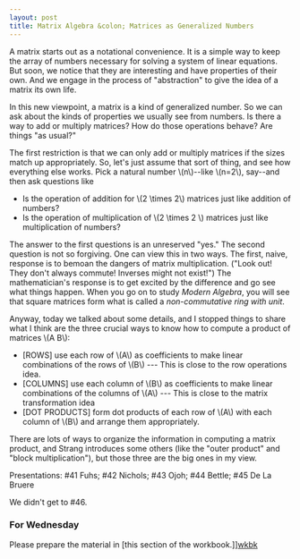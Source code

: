 ```yaml
---
layout: post
title: Matrix Algebra &colon; Matrices as Generalized Numbers
---
```


A matrix starts out as a notational convenience. It is a simple way to keep the
array of numbers necessary for solving a system of linear equations. But soon,
we notice that they are interesting and have properties of their own. And we engage
in the process of "abstraction" to give the idea of a matrix its own life.

In this new viewpoint, a matrix is a kind of generalized number. So we can ask
about the kinds of properties we usually see from numbers. Is there a way to add
or multiply matrices? How do those operations behave? Are things "as usual?"

The first restriction is that we can only add or multiply matrices if the sizes
match up appropriately. So, let's just assume that sort of thing, and see how
everything else works. Pick a natural number \\(n\\)--like \\(n=2\\), say--and
then ask questions like

  - Is the operation of addition for \\(2 \times 2\\) matrices just like addition of
  numbers?
  - Is the operation of multiplication of \\(2 \times 2 \\) matrices just like
  multiplication of numbers?

The answer to the first questions is an unreserved "yes." The second question is
not so forgiving. One can view this in two ways. The first, naive, response is
to bemoan the dangers of matrix multiplication. ("Look out! They don't always commute!
Inverses might not exist!") The mathematician's response is to get excited by the
difference and go see what things happen. When you go on to study _Modern Algebra_,
you will see that square matrices form what is called a _non-commutative ring with unit_.

Anyway, today we talked about some details, and I stopped things to share what I think
are the three crucial ways to know how to compute a product of matrices \\(A B\\):

  - [ROWS] use each row of \\(A\\) as coefficients to make linear combinations of
  the rows of \\(B\\)  --- This is close to the row operations idea.
  - [COLUMNS] use each column of \\(B\\) as coefficients to make linear combinations
  of the columns of \\(A\\) --- This is close to the matrix transformation idea
  - [DOT PRODUCTS] form dot products of each row of \\(A\\) with each column of \\(B\\)
  and arrange them appropriately.

There are lots of ways to organize the information in computing a matrix product,
and Strang introduces some others (like the "outer product" and "block multiplication"),
but those three are the big ones in my view.

Presentations: \#41 Fuhs; \#42 Nichols; \#43 Ojoh; \#44 Bettle; \#45 De La Bruere

We didn't get to \#46.

### For Wednesday

Please prepare the material in [this section of the workbook.]][wkbk]

[wkbk]: http://theronhitchman.github.io/linear-algebra/course-materials/workbook/inverse.html
